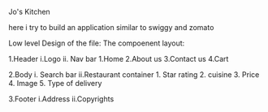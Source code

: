 Jo's Kitchen 

here i try to build an application similar to swiggy and zomato

Low level Design of the file:
The compoenent layout:

1.Header
	i.Logo
	ii. Nav bar
		1.Home 
		2.About us
		3.Contact us
		4.Cart

2.Body
	i. Search bar
	ii.Restaurant container
		1. Star rating
		2. cuisine
		3. Price
		4. Image
		5. Type of delivery


3.Footer
	i.Address
	ii.Copyrights

